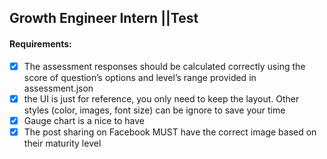 ## Growth Engineer Intern ||Test

#### Requirements:

-  [x] The assessment responses should be calculated correctly using the score of question’s options and level’s range provided in assessment.json
-  [x] the UI is just for reference, you only need to keep the layout. Other styles (color, images, font size) can be ignore to save your time
-  [x] Gauge chart is a nice to have
-  [x] The post sharing on Facebook MUST have the correct image based on their maturity level
